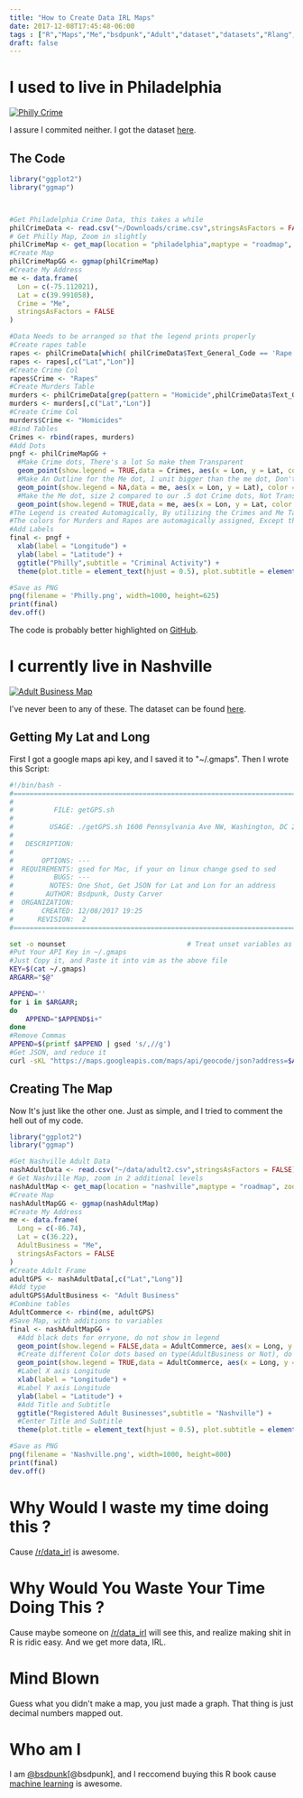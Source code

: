 ```yaml
---
title: "How to Create Data IRL Maps"
date: 2017-12-08T17:45:48-06:00
tags : ["R","Maps","Me","bsdpunk","Adult","dataset","datasets","Rlang","Code","Graphs"]
draft: false
---
```


# I used to live in Philadelphia

<a href="https://i.imgur.com/dRefCUE.png"> ![Philly Crime](https://i.imgur.com/dRefCUE.png "Philly Crime")</a>

I assure I commited neither. I got the dataset [here](https://www.kaggle.com/mchirico/philadelphiacrimedata "Kaggle Dataset of Philly Crime"). 

## The Code

``` r
library("ggplot2")
library("ggmap")



#Get Philadelphia Crime Data, this takes a while
philCrimeData <- read.csv("~/Downloads/crime.csv",stringsAsFactors = FALSE)
# Get Philly Map, Zoom in slightly
philCrimeMap <- get_map(location = "philadelphia",maptype = "roadmap", zoom = 12)
#Create Map
philCrimeMapGG <- ggmap(philCrimeMap) 
#Create My Address
me <- data.frame(
  Lon = c(-75.112021),
  Lat = c(39.991058),
  Crime = "Me",
  stringsAsFactors = FALSE
)

#Data Needs to be arranged so that the legend prints properly
#Create rapes table
rapes <- philCrimeData[which( philCrimeData$Text_General_Code == 'Rape' ),]
rapes <- rapes[,c("Lat","Lon")]
#Create Crime Col
rapes$Crime <- "Rapes"
#Create Murders Table
murders <- philCrimeData[grep(pattern = "Homicide",philCrimeData$Text_General_Code),]
murders <- murders[,c("Lat","Lon")]
#Create Crime Col
murders$Crime <- "Homicides"
#Bind Tables
Crimes <- rbind(rapes, murders)
#Add Dots
pngf <- philCrimeMapGG +
  #Make Crime dots, There's a lot So make them Transparent
  geom_point(show.legend = TRUE,data = Crimes, aes(x = Lon, y = Lat, color = Crime),size = 0.5, alpha = 0.2) +
  #Make An Outline for the Me dot, 1 unit bigger than the me dot, Don't want this to show up in the legend, Not Transparent
  geom_point(show.legend = NA,data = me, aes(x = Lon, y = Lat), color = "black", size = 3) +
  #Make the Me dot, size 2 compared to our .5 dot Crime dots, Not Transparent
  geom_point(show.legend = TRUE,data = me, aes(x = Lon, y = Lat, color = Crime), size = 2)
#The Legend is created Automagically, By utilizing the Crimes and Me Tables data Structure
#The colors for Murders and Rapes are automagically assigned, Except the Me dot which is specified
#Add Labels
final <- pngf +
  xlab(label = "Longitude") +
  ylab(label = "Latitude") +
  ggtitle("Philly",subtitle = "Criminal Activity") +
  theme(plot.title = element_text(hjust = 0.5), plot.subtitle = element_text( hjust = 0.5))

#Save as PNG
png(filename = 'Philly.png', width=1000, height=625)
print(final)
dev.off()
```
The code is probably better highlighted on [GitHub](https://github.com/OpenMonsterVision/maps/blob/master/createMap.R "GitHub Link to createMap.R").



# I currently live in Nashville

<a href="https://i.imgur.com/6k27QDB.png">![Adult Business Map](https://i.imgur.com/6k27QDB.png "Nashville Registered Adult Business")</a>

I've never been to any of these. The dataset can be found [here](https://data.nashville.gov/Licenses-Permits/Davidson-County-Locations-Sexually-Oriented-Permit/g97f-x87i).

## Getting My Lat and Long

First I got a google maps api key, and I saved it to "~/.gmaps". Then I wrote this Script:

``` bash
#!/bin/bash - 
#===============================================================================
#
#          FILE: getGPS.sh
# 
#         USAGE: ./getGPS.sh 1600 Pennsylvania Ave NW, Washington, DC 20006
# 
#   DESCRIPTION: 
# 
#       OPTIONS: ---
#  REQUIREMENTS: gsed for Mac, if your on linux change gsed to sed
#          BUGS: ---
#         NOTES: One Shot, Get JSON for Lat and Lon for an address
#        AUTHOR: Bsdpunk, Dusty Carver
#  ORGANIZATION: 
#       CREATED: 12/08/2017 19:25
#      REVISION:  2
#===============================================================================

set -o nounset                              # Treat unset variables as an error
#Put Your API Key in ~/.gmaps
#Just Copy it, and Paste it into vim as the above file
KEY=$(cat ~/.gmaps)
ARGARR="$@"

APPEND=''
for i in $ARGARR;
do
    APPEND="$APPEND$i+"
done
#Remove Commas
APPEND=$(printf $APPEND | gsed 's/,//g')
#Get JSON, and reduce it
curl -sKL "https://maps.googleapis.com/maps/api/geocode/json?address=$APPEND&key$KEY" | egrep 'lat|lng' | head -n2

```
## Creating The Map

Now It's just like the other one. Just as simple, and I tried to comment the hell out of my code.

``` r
library("ggplot2")
library("ggmap")

#Get Nashville Adult Data
nashAdultData <- read.csv("~/data/adult2.csv",stringsAsFactors = FALSE)
# Get Nashville Map, zoom in 2 additional levels
nashAdultMap <- get_map(location = "nashville",maptype = "roadmap", zoom = 12)
#Create Map
nashAdultMapGG <- ggmap(nashAdultMap) 
#Create My Address
me <- data.frame(
  Long = c(-86.74),
  Lat = c(36.22),
  AdultBusiness = "Me",
  stringsAsFactors = FALSE
)
#Create Adult Frame
adultGPS <- nashAdultData[,c("Lat","Long")]
#Add type
adultGPS$AdultBusiness <- "Adult Business"
#Combine tables
AdultCommerce <- rbind(me, adultGPS)
#Save Map, with additions to variables
final <- nashAdultMapGG +
  #Add black dots for erryone, do not show in legend
  geom_point(show.legend = FALSE,data = AdultCommerce, aes(x = Long, y = Lat),size = 3, color = "black") +
  #Create different Color dots based on type(AdultBusiness or Not), do show in legend
  geom_point(show.legend = TRUE,data = AdultCommerce, aes(x = Long, y = Lat, color = AdultBusiness),size = 2) +
  #Label X axis Longitude
  xlab(label = "Longitude") +
  #Label Y axis Longitude
  ylab(label = "Latitude") +
  #Add Title and Subtitle
  ggtitle("Registered Adult Businesses",subtitle = "Nashville") +
  #Center Title and Subtitle
  theme(plot.title = element_text(hjust = 0.5), plot.subtitle = element_text( hjust = 0.5))

#Save as PNG
png(filename = 'Nashville.png', width=1000, height=800)
print(final)
dev.off()

```
# Why Would I waste my time doing this ?

Cause [/r/data_irl](https://www.reddit.com/r/data_irl/ "Data IRL") is awesome. 

# Why Would You Waste Your Time Doing This ?

Cause maybe someone on [/r/data_irl](https://www.reddit.com/r/data_irl/ "Data IRL") will see this, and realize making shit in R is ridic easy. And we get more data, IRL.

# Mind Blown

Guess what you didn't make a map, you just made a graph. That thing is just decimal numbers mapped out.

# Who am I

I am [@bsdpunk](http://twitter.com/bsdpunk)[@bsdpunk], and I reccomend buying this R book cause [machine learning](https://www.amazon.com/gp/product/1784393908/ref=as_li_qf_sp_asin_il_tl?ie=UTF8&tag=bsdpblog-20&camp=1789&creative=9325&linkCode=as2&creativeASIN=1784393908&linkId=8927b5137c562d2dd27d43f76c0fba3c "A fucking ad") is awesome.
